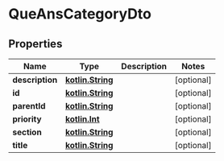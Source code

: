 # QueAnsCategoryDto

## Properties
Name | Type | Description | Notes
------------ | ------------- | ------------- | -------------
**description** | [**kotlin.String**](.md) |  |  [optional]
**id** | [**kotlin.String**](.md) |  |  [optional]
**parentId** | [**kotlin.String**](.md) |  |  [optional]
**priority** | [**kotlin.Int**](.md) |  |  [optional]
**section** | [**kotlin.String**](.md) |  |  [optional]
**title** | [**kotlin.String**](.md) |  |  [optional]
